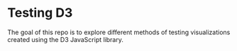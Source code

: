 Testing D3
===

The goal of this repo is to explore different methods of testing visualizations created using the D3 JavaScript library. 
